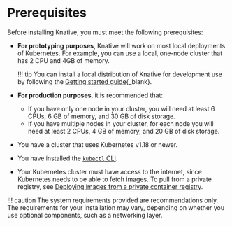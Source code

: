 # Prerequisites

Before installing Knative, you must meet the following prerequisites:

- **For prototyping purposes**, Knative will work on most local deployments of Kubernetes. For example, you can use a local, one-node cluster that has 2 CPU and 4GB of memory.

    !!! tip
        You can install a local distribution of Knative for development use by following the [Getting started guide](../../../getting-started/){_blank}.

- **For production purposes**, it is recommended that:
    - If you have only one node in your cluster, you will need at least 6 CPUs, 6 GB of memory, and 30 GB of disk storage.
    - If you have multiple nodes in your cluster, for each node you will need at least 2 CPUs, 4 GB of memory, and 20 GB of disk storage.
- You have a cluster that uses Kubernetes v1.18 or newer.
- You have installed the [`kubectl` CLI](https://kubernetes.io/docs/tasks/tools/install-kubectl/).
- Your Kubernetes cluster must have access to the internet, since Kubernetes needs to be able to fetch images. To pull from a private registry, see [Deploying images from a private container registry](../../../serving/deploying-from-private-registry).

!!! caution
    The system requirements provided are recommendations only. The requirements for your installation may vary, depending on whether you use optional components, such as a networking layer.
